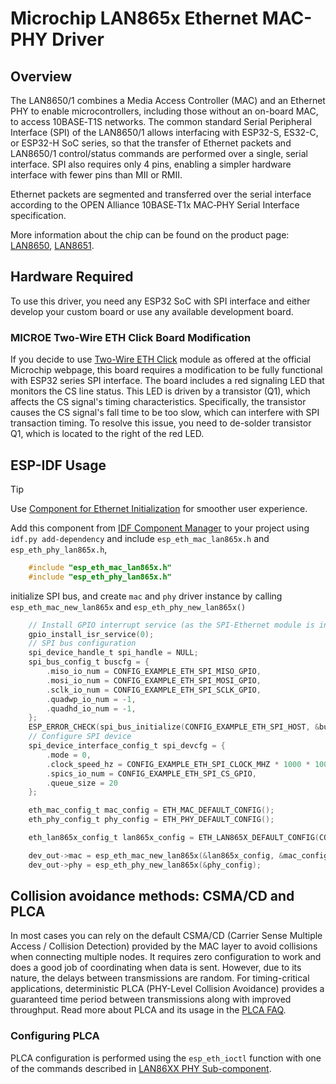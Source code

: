 # Microchip LAN865x Ethernet MAC-PHY Driver

## Overview

The LAN8650/1 combines a Media Access Controller (MAC) and an Ethernet PHY to enable microcontrollers, including those without an on-board MAC, to access 10BASE‑T1S networks. The common standard Serial Peripheral Interface (SPI) of the LAN8650/1 allows interfacing with ESP32-S, ES32-C, or ESP32-H SoC series, so that the transfer of Ethernet packets and LAN8650/1 control/status commands are performed over a single, serial interface. SPI also requires only 4 pins, enabling a simpler hardware interface with fewer pins than MII or RMII.

Ethernet packets are segmented and transferred over the serial interface according to the OPEN Alliance 10BASE‑T1x MAC‑PHY Serial Interface specification.

More information about the chip can be found on the product page: [LAN8650](https://www.microchip.com/en-us/product/lan8650), [LAN8651](https://www.microchip.com/en-us/product/lan8651).

## Hardware Required

To use this driver, you need any ESP32 SoC with SPI interface and either develop your custom board or use any available development board. 

### MICROE Two-Wire ETH Click Board Modification

If you decide to use [Two-Wire ETH Click](https://www.microchip.com/en-us/development-tool/MIKROE-5543) module as offered at the official Microchip webpage, this board requires a modification to be fully functional with ESP32 series SPI interface. The board includes a red signaling LED that monitors the CS line status. This LED is driven by a transistor (Q1), which affects the CS signal's timing characteristics. Specifically, the transistor causes the CS signal's fall time to be too slow, which can interfere with SPI transaction timing. To resolve this issue, you need to de-solder transistor Q1, which is located to the right of the red LED.

## ESP-IDF Usage

> [!TIP]
> Use [Component for Ethernet Initialization](https://components.espressif.com/components/espressif/ethernet_init) for smoother user experience.

Add this component from [IDF Component Manager](https://components.espressif.com/) to your project using `idf.py add-dependency` and include `esp_eth_mac_lan865x.h` and `esp_eth_phy_lan865x.h`,

```c
    #include "esp_eth_mac_lan865x.h"
    #include "esp_eth_phy_lan865x.h"
```

initialize SPI bus, and create `mac` and `phy` driver instance by calling `esp_eth_mac_new_lan865x` and `esp_eth_phy_new_lan865x()`

```c
    // Install GPIO interrupt service (as the SPI-Ethernet module is interrupt-driven)
    gpio_install_isr_service(0);
    // SPI bus configuration
    spi_device_handle_t spi_handle = NULL;
    spi_bus_config_t buscfg = {
        .miso_io_num = CONFIG_EXAMPLE_ETH_SPI_MISO_GPIO,
        .mosi_io_num = CONFIG_EXAMPLE_ETH_SPI_MOSI_GPIO,
        .sclk_io_num = CONFIG_EXAMPLE_ETH_SPI_SCLK_GPIO,
        .quadwp_io_num = -1,
        .quadhd_io_num = -1,
    };
    ESP_ERROR_CHECK(spi_bus_initialize(CONFIG_EXAMPLE_ETH_SPI_HOST, &buscfg, 1));
    // Configure SPI device
    spi_device_interface_config_t spi_devcfg = {
        .mode = 0,
        .clock_speed_hz = CONFIG_EXAMPLE_ETH_SPI_CLOCK_MHZ * 1000 * 1000,
        .spics_io_num = CONFIG_EXAMPLE_ETH_SPI_CS_GPIO,
        .queue_size = 20
    };

    eth_mac_config_t mac_config = ETH_MAC_DEFAULT_CONFIG();
    eth_phy_config_t phy_config = ETH_PHY_DEFAULT_CONFIG();

    eth_lan865x_config_t lan865x_config = ETH_LAN865X_DEFAULT_CONFIG(CONFIG_EXAMPLE_ETH_SPI_HOST, &spi_devcfg);

    dev_out->mac = esp_eth_mac_new_lan865x(&lan865x_config, &mac_config);
    dev_out->phy = esp_eth_phy_new_lan865x(&phy_config);
```

## Collision avoidance methods: CSMA/CD and PLCA

In most cases you can rely on the default CSMA/CD (Carrier Sense Multiple Access / Collision Detection) provided by the MAC layer to avoid collisions when connecting multiple nodes. It requires zero configuration to work and does a good job of coordinating when data is sent. However, due to its nature, the delays between transmissions are random. For timing-critical applications, deterministic PLCA (PHY-Level Collision Avoidance) provides a guaranteed time period between transmissions along with improved throughput. Read more about PLCA and its usage in the [PLCA FAQ](https://www.ieee802.org/3/cg/public/July2018/PLCA%20FAQ.pdf).

### Configuring PLCA

PLCA configuration is performed using the `esp_eth_ioctl` function with one of the commands described in [LAN86XX PHY Sub-component](../lan86xx_common/README.md).


